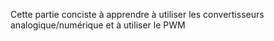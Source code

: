 Cette partie conciste à apprendre à utiliser les convertisseurs analogique/numérique et à utiliser le PWM
